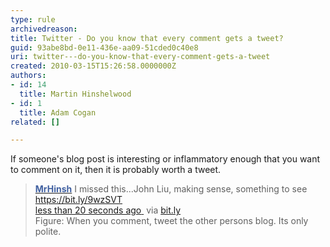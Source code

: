 ```yaml
---
type: rule
archivedreason: 
title: Twitter - Do you know that every comment gets a tweet?
guid: 93abe8bd-0e11-436e-aa09-51cded0c40e8
uri: twitter---do-you-know-that-every-comment-gets-a-tweet
created: 2010-03-15T15:26:58.0000000Z
authors:
- id: 14
  title: Martin Hinshelwood
- id: 1
  title: Adam Cogan
related: []

---
```



<p>If someone's blog post is interesting or inflammatory enough that you want to comment on it, then it is probably worth a tweet.</p><blockquote><p> 
      <strong> 
         <a href="http&#58;//twitter.com/MrHinsh" shape="rect"> 
            <font color="#4060a0">MrHinsh</font></a><img title="You are now leaving SSW" src="/_LAYOUTS/15/Images/SSW/external.gif" alt="" /></strong> I missed this...John Liu, making sense, something to see 
      <a href="https&#58;//bit.ly/9wzSVT" shape="rect">https&#58;//bit.ly/9wzSVT</a><img title="You are now leaving SSW" src="/_LAYOUTS/15/Images/SSW/external.gif" alt="" />&#160;<br><a class="entry-date" href="http&#58;//twitter.com/MrHinsh/status/10522525724" rel="bookmark" shape="rect"> 
         <span class="published timestamp">less than 20 seconds ago</span> </a><img title="You are now leaving SSW" src="/_LAYOUTS/15/Images/SSW/external.gif" alt="" /> 
      <span>via 
         <a href="https&#58;//bitly.com/" rel="nofollow" shape="rect">bit.ly</a><img title="You are now leaving SSW" src="/_LAYOUTS/15/Images/SSW/external.gif" alt="" /></span><br> Figure&#58; When you comment, tweet the other persons blog. Its only polite.</p>
</blockquote> ​​​
<br><excerpt class='endintro'></excerpt><br>



